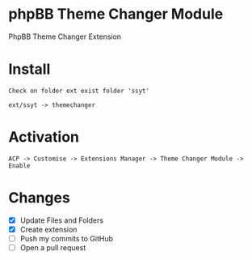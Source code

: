 # phpBB Theme Changer Module
PhpBB Theme Changer Extension

# Install
`Check on folder ext exist folder 'ssyt'`
```
ext/ssyt -> themechanger
```

# Activation
`ACP -> Customise -> Extensions Manager -> Theme Changer Module -> Enable`

# Changes
- [x] Update Files and Folders
- [x] Create extension
- [ ] Push my commits to GitHub
- [ ] Open a pull request
